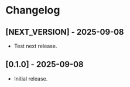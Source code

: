 # Changelog

## [NEXT_VERSION] - 2025-09-08
* Test next release.

## [0.1.0] - 2025-09-08
* Initial release.